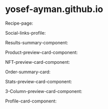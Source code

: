 # yosef-ayman.github.io

 Recipe-page: 

 Social-links-profile: 

 Results-summary-component: 

 Product-preview-card-component: 

 NFT-preview-card-component: 

 Order-summary-card: 

 Stats-preview-card-component: 

 3-Column-preview-card-component: 

 Profile-card-component: 
